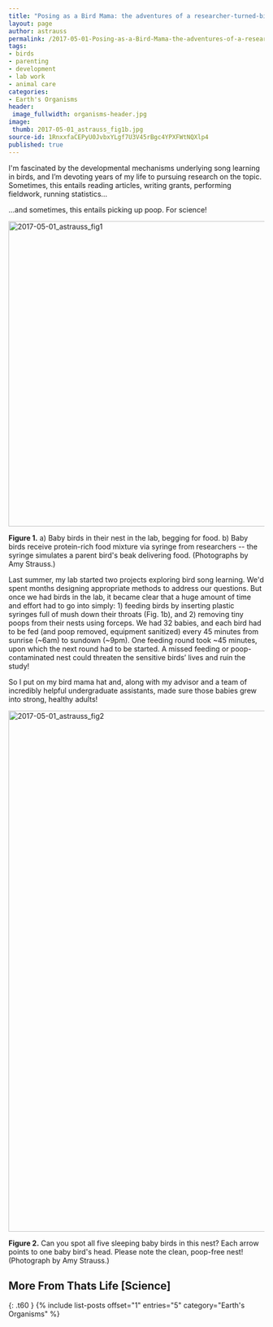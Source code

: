 ```yaml
---
title: "Posing as a Bird Mama: the adventures of a researcher-turned-bird-parent"
layout: page
author: astrauss
permalink: /2017-05-01-Posing-as-a-Bird-Mama-the-adventures-of-a-researcher-turned-bird-parent-AStrauss/
tags:
- birds
- parenting
- development
- lab work
- animal care
categories:
- Earth's Organisms
header:
 image_fullwidth: organisms-header.jpg
image:
 thumb: 2017-05-01_astrauss_fig1b.jpg
source-id: 1RnxxfaCEPyU0JvbxYLgf7U3V45rBgc4YPXFWtNQXlp4
published: true
---
```

I'm fascinated by the developmental mechanisms underlying song learning in birds, and I’m devoting years of my life to pursuing research on the topic. Sometimes, this entails reading articles, writing grants, performing fieldwork, running statistics…

…and sometimes, this entails picking up poop. For science!

<a data-flickr-embed="true"  href="https://www.flickr.com/photos/139839751@N06/34231400661/in/dateposted-friend/" title="2017-05-01_astrauss_fig1"><img src="https://c1.staticflickr.com/3/2820/34231400661_ac75b7ddd4_b.jpg" width="915" height="600" alt="2017-05-01_astrauss_fig1"></a><script async src="//embedr.flickr.com/assets/client-code.js" charset="utf-8"></script>

**Figure 1.**  a) Baby birds in their nest in the lab, begging for food. b) Baby birds receive protein-rich food mixture via syringe from researchers -- the syringe simulates a parent bird's beak delivering food. (Photographs by Amy Strauss.)

Last summer, my lab started two projects exploring bird song learning. We'd spent months designing appropriate methods to address our questions. But once we had birds in the lab, it became clear that a huge amount of time and effort had to go into simply: 1) feeding birds by inserting plastic syringes full of mush down their throats (Fig. 1b), and 2) removing tiny poops from their nests using forceps. We had 32 babies, and each bird had to be fed (and poop removed, equipment sanitized) every 45 minutes from sunrise (~6am) to sundown (~9pm). One feeding round took ~45 minutes, upon which the next round had to be started. A missed feeding or poop-contaminated nest could threaten the sensitive birds’ lives and ruin the study!

So I put on my bird mama hat and, along with my advisor and a team of incredibly helpful undergraduate assistants, made sure those babies grew into strong, healthy adults!

<a data-flickr-embed="true"  href="https://www.flickr.com/photos/139839751@N06/34203619562/in/dateposted-friend/" title="2017-05-01_astrauss_fig2"><img src="https://c1.staticflickr.com/5/4164/34203619562_13d2031872_b.jpg" width="882" height="1024" alt="2017-05-01_astrauss_fig2"></a><script async src="//embedr.flickr.com/assets/client-code.js" charset="utf-8"></script>

**Figure 2.**  Can you spot all five sleeping baby birds in this nest? Each arrow points to one baby bird's head. Please note the clean, poop-free nest! (Photograph by Amy Strauss.) 

## More From Thats Life [Science]
{: .t60 }
{% include list-posts offset="1" entries="5" category="Earth's Organisms" %}

